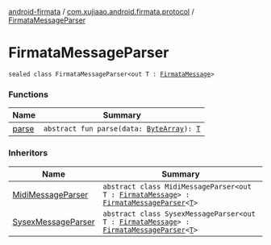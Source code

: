 [android-firmata](../../index.md) / [com.xujiaao.android.firmata.protocol](../index.md) / [FirmataMessageParser](./index.md)

# FirmataMessageParser

`sealed class FirmataMessageParser<out T : `[`FirmataMessage`](../-firmata-message.md)`>`

### Functions

| Name | Summary |
|---|---|
| [parse](parse.md) | `abstract fun parse(data: `[`ByteArray`](https://kotlinlang.org/api/latest/jvm/stdlib/kotlin/-byte-array/index.html)`): `[`T`](index.md#T) |

### Inheritors

| Name | Summary |
|---|---|
| [MidiMessageParser](../-midi-message-parser/index.md) | `abstract class MidiMessageParser<out T : `[`FirmataMessage`](../-firmata-message.md)`> : `[`FirmataMessageParser`](./index.md)`<`[`T`](../-midi-message-parser/index.md#T)`>` |
| [SysexMessageParser](../-sysex-message-parser/index.md) | `abstract class SysexMessageParser<out T : `[`FirmataMessage`](../-firmata-message.md)`> : `[`FirmataMessageParser`](./index.md)`<`[`T`](../-sysex-message-parser/index.md#T)`>` |

